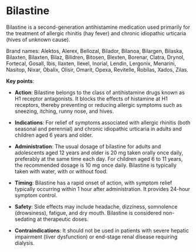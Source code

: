 [//]: # (source: ?)
[//]: # (brands: Alektos, Alerex, Bellozal, Bilador, Bilanoa, Bilargen, Bilaska, Bilaxten, Bilaxten, Bilaz, Bilidren, Bitosen, Blexten, Borenar, Clatra, Drynol, Fortecal, Gosall, Ibis, Ilaxten, Ilexel, Inorial, Lendin, Lergonix, Menarini, Nasitop, Nixar, Obalix, Olisir, Omarit, Opexa, Revitelle, Robilas, Xados, Zilas)
[//]: # (tags: antihistamines)


# Bilastine

Bilastine is a second-generation antihistamine medication used primarily for the treatment of allergic rhinitis (hay fever) and chronic idiopathic urticaria (hives of unknown cause). 

Brand names: Alektos, Alerex, Bellozal, Bilador, Bilanoa, Bilargen, Bilaska, Bilaxten, Bilaxten, Bilaz, Bilidren, Bitosen, Blexten, Borenar, Clatra, Drynol, Fortecal, Gosall, Ibis, Ilaxten, Ilexel, Inorial, Lendin, Lergonix, Menarini, Nasitop, Nixar, Obalix, Olisir, Omarit, Opexa, Revitelle, Robilas, Xados, Zilas.

**Key points**:

* **Action**: Bilastine belongs to the class of antihistamine drugs known as H1 receptor antagonists. It blocks the effects of histamine at H1 receptors, thereby preventing or reducing allergic symptoms such as sneezing, itching, runny nose, and hives.

* **Indications**: For relief of symptoms associated with allergic rhinitis (both seasonal and perennial) and chronic idiopathic urticaria in adults and children aged 6 years and older.

* **Administration**: The usual dosage of bilastine for adults and adolescents aged 12 years and older is 20 mg taken orally once daily, preferably at the same time each day. For children aged 6 to 11 years, the recommended dosage is 10 mg once daily. Bilastine is typically taken with water, with or without food.

* **Timing**: Bilastine has a rapid onset of action, with symptom relief typically occurring within 1 hour after administration. It provides 24-hour symptom control.

* **Safety**: Side effects may include headache, dizziness, somnolence (drowsiness), fatigue, and dry mouth. Bilastine is considered non-sedating at therapeutic doses.

* **Contraindications**: It should not be used in patients with severe hepatic impairment (liver dysfunction) or end-stage renal disease requiring dialysis.
